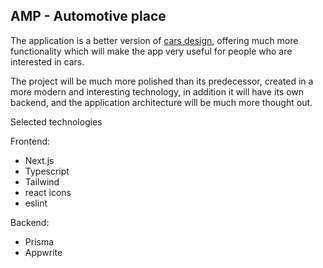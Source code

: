 <h2>AMP - Automotive place</h2>

The application is a better version of  <a href="https://carsdesigns.netlify.app/">cars design</a>, offering much more functionality which will make the app very useful for people who are interested in cars.

The project will be much more polished than its predecessor, created in a more modern and interesting technology, in addition it will have its own backend, and the application architecture will be much more thought out.

Selected technologies

Frontend: 
- Next.js
- Typescript
- Tailwind
- react icons
- eslint
  
Backend:
- Prisma
- Appwrite
